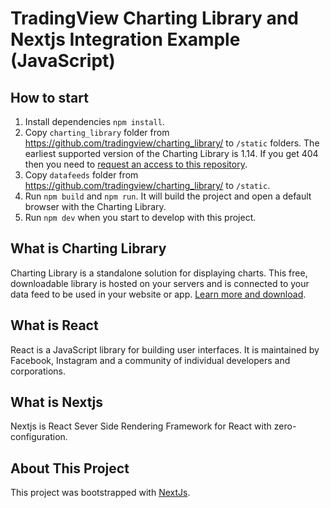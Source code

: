 # TradingView Charting Library and Nextjs Integration Example (JavaScript)

## How to start

1. Install dependencies `npm install`.
1. Copy `charting_library` folder from https://github.com/tradingview/charting_library/ to `/static` folders. The earliest supported version of the Charting Library is 1.14. If you get 404 then you need to [request an access to this repository](https://www.tradingview.com/HTML5-stock-forex-bitcoin-charting-library/).
1. Copy `datafeeds` folder from https://github.com/tradingview/charting_library/ to `/static`.
1. Run `npm build` and `npm run`. It will build the project and open a default browser with the Charting Library.
1. Run `npm dev` when you start to develop with this project.

## What is Charting Library

Charting Library is a standalone solution for displaying charts. This free, downloadable library is hosted on your servers and is connected to your data feed to be used in your website or app. [Learn more and download](https://www.tradingview.com/HTML5-stock-forex-bitcoin-charting-library/).

## What is React

React is a JavaScript library for building user interfaces. It is maintained by Facebook, Instagram and a community of individual developers and corporations.

## What is Nextjs

Nextjs is React Sever Side Rendering Framework for React with zero-configuration. 

## About This Project

This project was bootstrapped with [NextJs](https://github.com/zeit/next.js).
